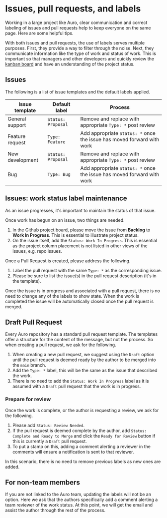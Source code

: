 # Issues, pull requests, and labels

Working in a large project like Auro, clear communication and correct labeling of issues and pull requests help to keep everyone on the same page. Here are some helpful tips.

With both issues and pull requests, the use of labels serves multiple purposes. First, they provide a way to filter through the noise. Next, they communicate information like the type of work and status of work. This is important so that managers and other developers and quickly review the [kanban board](https://github.com/orgs/AlaskaAirlines/projects/1) and have an understanding of the project status.

## Issues

The following is a list of issue templates and the default labels applied.

| Issue template | Default label | Process |
|---|---|---|
|General support|`Status: Proposal`|Remove and replace with appropriate `Type: *` post review|
|Feature request|`Type: Feature`|Add appropriate `Status: *` once the issue has moved forward with work|
|New development|`Status: Proposal`|Remove and replace with appropriate `Type: *` post review|
|Bug|`Type: Bug`|Add appropriate `Status: *` once the issue has moved forward with work|

## Issues: work status label maintenance

As an issue progresses, it's important to maintain the status of that issue.

Once work has begun on an issue, two things are needed.

1. In the Github project board, please move the issue from **Backlog** to **Work In Progress**. This is essential to illustrate project status.
1. On the issue itself, add the `Status: Work In Progress`. This is essential as the project column placement is not listed in other views of the issues, e.g. repo issues.

Once a Pull Request is created, please address the following.

1. Label the pull request with the same `Type: *` as the corresponding issue.
1. Please be sure to list the issue(s) in the pull request description (it's in the template).

Once the issue is in progress and associated with a pull request, there is no need to change any of the labels to show state. When the work is completed the issue will be automatically closed once the pull request is merged.

## Draft Pull Request

Every Auro repository has a standard pull request template. The templates offer a structure for the content of the message, but not the process. So when creating a pull request, we ask for the following.

1. When creating a new pull request, we suggest using the `Draft` option until the pull request is deemed ready by the author to be merged into the `main` branch.
1. Add the `Type: *` label, this will be the same as the issue that described the work.
1. There is no need to add the `Status: Work In Progress` label as it is assumed with a `Draft` pull request that the work is in progress.

### Prepare for review

Once the work is complete, or the author is requesting a review, we ask for the following.

1. Please add `Status: Review Needed`.
1. If the pull request is deemed complete by the author, add `Status: Complete and Ready to Merge` and click the `Ready for Review` button if this is currently a `Draft` pull request.
1. To put a stamp on this, adding a comment alerting a reviewer in the comments will ensure a notification is sent to that reviewer.

In this scenario, there is no need to remove previous labels as new ones are added.

## For non-team members

If you are not linked to the Auro team, updating the labels will not be an option. Here we ask that the authors specifically add a comment alerting a team reviewer of the work status. At this point, we will get the email and assist the author through the rest of the process.
